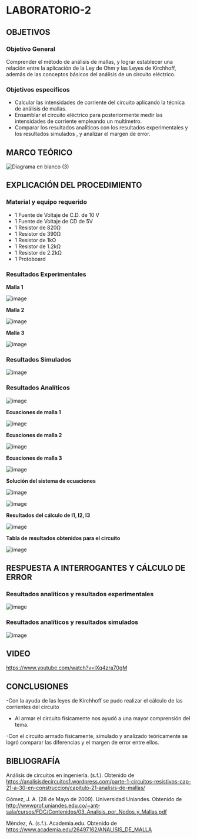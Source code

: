 # LABORATORIO-2

## OBJETIVOS

### Objetivo General

Comprender  el método de análisis de mallas, y  lograr establecer una relación entre la aplicación de la Ley de Ohm y las Leyes de Kirchhoff, además de las conceptos básicos del análisis de un circuito eléctrico.

### Objetivos específicos

- Calcular las intensidades de corriente del circuito aplicando la técnica de análisis de mallas.
- Ensamblar el circuito eléctrico para posteriormente medir las intensidades de corriente empleando un multímetro.
- Comparar los resultados analíticos con los resultados experimentales y los resultados simulados , y analizar el margen de error.

## MARCO TEÓRICO

![Diagrama en blanco (3)](https://user-images.githubusercontent.com/105606339/171097219-8d54127d-99f7-47be-b5bd-55b5c58cd619.png)

## EXPLICACIÓN DEL PROCEDIMIENTO

### Material y equipo requerido

- 1 Fuente de Voltaje de C.D. de 10 V
- 1 Fuente de Voltaje de CD de 5V
- 1 Resistor de 820Ω
- 1 Resistor de 390Ω
- 1 Resistor de 1kΩ
- 1 Resistor de 1.2kΩ
- 1 Resistor de 2.2kΩ
- 1  Protoboard

### Resultados Experimentales

**Malla 1**

![image](https://user-images.githubusercontent.com/105606339/171786929-1d714426-92cb-43ae-b18c-aaea3f9cd70a.png)

**Malla 2**

![image](https://user-images.githubusercontent.com/105606339/171786992-373f5fbe-4357-42d5-8153-ecd34f987798.png)

**Malla 3**

![image](https://user-images.githubusercontent.com/105606339/171787020-5a9511a1-eafe-4f14-a332-a25f5b2815c6.png)


### Resultados Simulados

![image](https://user-images.githubusercontent.com/105606339/171780016-c20d1fa9-2f27-4a31-b729-5ffb0497bd9a.png)

### Resultados Analíticos

![image](https://user-images.githubusercontent.com/105606339/171789734-70690449-2728-4868-82f7-e7ab808bc77b.png)

**Ecuaciones de malla 1**

![image](https://user-images.githubusercontent.com/105606339/171789819-e2da66e2-5b9c-4bfc-915b-7c069e7fdb07.png)

**Ecuaciones de malla 2**

![image](https://user-images.githubusercontent.com/105606339/171789861-d07e8d02-d2f3-4733-bad0-ab4a9a73e9ad.png)

**Ecuaciones de malla 3**

![image](https://user-images.githubusercontent.com/105606339/171789881-c1957cae-9fe2-4044-b4fb-c29ce355374d.png)

**Solución del sistema de ecuaciones**

![image](https://user-images.githubusercontent.com/105606339/171791618-24245490-e16c-42bf-bfc5-bc61b779ba86.png)

![image](https://user-images.githubusercontent.com/105606339/171791653-419f89b9-9684-42b9-b8b2-d57b2b2c6acb.png)

**Resultados del cálculo de I1, I2, I3**

![image](https://user-images.githubusercontent.com/105606339/171789992-dea1d9dc-edec-40c3-ac49-b1ecc7a15d0b.png)

**Tabla de resultados obtenidos para el circuito**

![image](https://user-images.githubusercontent.com/105606339/171793442-1d407e7e-b77a-48ec-bdce-c98f0c807a62.png)


## RESPUESTA A INTERROGANTES Y CÁLCULO DE ERROR

### Resultados analíticos y resultados experimentales

![image](https://user-images.githubusercontent.com/105606339/171792930-86a69b43-e6a3-4bf1-abb0-25e8a387fdbd.png)

### Resultados analíticos y resultados simulados

![image](https://user-images.githubusercontent.com/105606339/171792767-bdcab312-29b1-4194-a5e9-5cf50cf022b7.png)


## VIDEO

https://www.youtube.com/watch?v=lXq4zra70gM

## CONCLUSIONES

-Con la ayuda de las leyes de Kirchhoff se pudo realizar el cálculo de las corrientes del circuito

- Al armar el circuito físicamente nos ayudó a una mayor comprensión del tema.

-Con el circuito armado físicamente, simulado y analizado teóricamente se logró comparar las diferencias y el margen de error entre ellos.

## BIBLIOGRAFÍA 

Análisis de circuitos en ingeniería. (s.f.). Obtenido de https://analisisdecircuitos1.wordpress.com/parte-1-circuitos-resistivos-cap-21-a-30-en-construccion/capitulo-21-analisis-de-mallas/

Gómez, J. A. (28 de Mayo de 2009). Universidad Uniandes. Obtenido de http://wwwprof.uniandes.edu.co/~ant-sala/cursos/FDC/Contenidos/03_Analisis_por_Nodos_y_Mallas.pdf

Méndez, A. (s.f.). Academia.edu. Obtenido de https://www.academia.edu/26497162/ANALISIS_DE_MALLA



